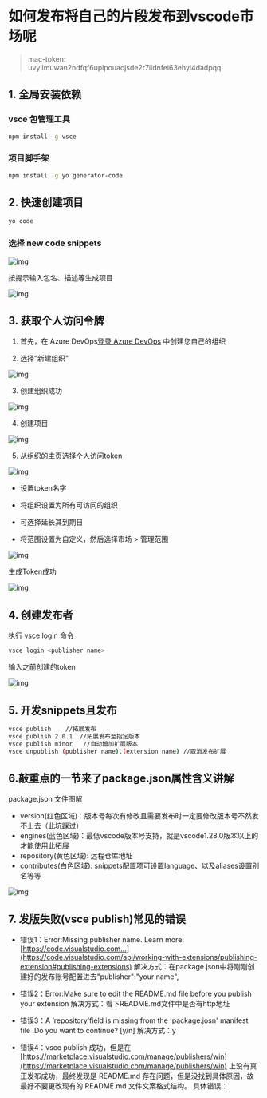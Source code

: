 # 如何发布将自己的片段发布到vscode市场呢
> mac-token: uvyllmuwan2ndfqf6uplpouaojsde2r7iidnfei63ehyi4dadpqq

## 1. 全局安装依赖

### vsce 包管理工具

```bash
npm install -g vsce
```

### 项目脚手架

```bash
npm install -g yo generator-code
```

## 2. 快速创建项目

```bash
yo code
```

### 选择 new code snippets

![img](https://p1-juejin.byteimg.com/tos-cn-i-k3u1fbpfcp/36a5f690dac34b39bbb9b6b5c644b385~tplv-k3u1fbpfcp-zoom-in-crop-mark:1304:0:0:0.awebp)

按提示输入包名、描述等生成项目

![img](https://p6-juejin.byteimg.com/tos-cn-i-k3u1fbpfcp/2e50cb2410824ec0a584bce59fdf523b~tplv-k3u1fbpfcp-zoom-in-crop-mark:1304:0:0:0.awebp)


## 3. 获取个人访问令牌

1. 首先，在 Azure DevOps[登录 Azure DevOps](https://app.vssps.visualstudio.com/_signedin) 中创建您自己的组织

2. 选择"新建组织"

![img](https://p3-juejin.byteimg.com/tos-cn-i-k3u1fbpfcp/ae0bcaa9f05d4f7c944369d6ab77d3db~tplv-k3u1fbpfcp-zoom-in-crop-mark:1304:0:0:0.awebp)

3. 创建组织成功

![img](https://p9-juejin.byteimg.com/tos-cn-i-k3u1fbpfcp/f2662959fa41418787b5e9258bf00c31~tplv-k3u1fbpfcp-zoom-in-crop-mark:1304:0:0:0.awebp)

4. 创建项目

![img](https://p9-juejin.byteimg.com/tos-cn-i-k3u1fbpfcp/67dcbdc3b7e143dea8e374b30823c5ab~tplv-k3u1fbpfcp-zoom-in-crop-mark:1304:0:0:0.awebp)

5. 从组织的主页选择个人访问token

![img](https://p9-juejin.byteimg.com/tos-cn-i-k3u1fbpfcp/ff494534ab184c5ab99bc46e0d6868a4~tplv-k3u1fbpfcp-zoom-in-crop-mark:1304:0:0:0.awebp)

- 设置token名字

- 将组织设置为所有可访问的组织

- 可选择延长其到期日

- 将范围设置为自定义，然后选择市场 > 管理范围

![img](https://p9-juejin.byteimg.com/tos-cn-i-k3u1fbpfcp/3ae59f8792264c8aa07cedb20f3e2a48~tplv-k3u1fbpfcp-zoom-in-crop-mark:1304:0:0:0.awebp)

生成Token成功

![img](https://p1-juejin.byteimg.com/tos-cn-i-k3u1fbpfcp/989a30ce65564d779d5c0985b17d08f9~tplv-k3u1fbpfcp-zoom-in-crop-mark:1304:0:0:0.awebp)

## 4. 创建发布者

执行 vsce login 命令

```bash
vsce login <publisher name>
```

输入之前创建的token

![img](https://p3-juejin.byteimg.com/tos-cn-i-k3u1fbpfcp/bcdcbed936b0495c972ec59db8280a5b~tplv-k3u1fbpfcp-zoom-in-crop-mark:1304:0:0:0.awebp)


## 5. 开发snippets且发布

```bash
vsce publish    //拓展发布
vsce publish 2.0.1  //拓展发布至指定版本
vsce publish minor   //自动增加扩展版本
vsce unpublish (publisher name).(extension name) //取消发布扩展

```

## 6.敲重点的一节来了package.json属性含义讲解

package.json 文件图解


- version(红色区域)：版本号每次有修改且需要发布时一定要修改版本号不然发不上去（此坑踩过）
- engines(蓝色区域)：最低vscode版本号支持，就是vscode1.28.0版本以上的才能使用此拓展
- repository(黄色区域): 远程仓库地址
- contributes(白色区域): snippets配置项可设置language、以及aliases设置别名等等

![img](https://p9-juejin.byteimg.com/tos-cn-i-k3u1fbpfcp/12459fa45d41450e8f1666d64eb57f26~tplv-k3u1fbpfcp-zoom-in-crop-mark:1304:0:0:0.awebp)

## 7. 发版失败(vsce publish)常见的错误

- 错误1：Error:Missing publisher name. Learn more:[https://code.visualstudio.com...](https://code.visualstudio.com/api/working-with-extensions/publishing-extension#publishing-extensions)
解决方式：在package.json中将刚刚创建好的发布账号配置进去"publisher":"your name",

- 错误2：Error:Make sure to edit the README.md file before you publish your extension
解决方式：看下README.md文件中是否有http地址

- 错误3：A ‘repository’field is missing from the 'package.josn' manifest file .Do you want to continue? [y/n]
解决方式：y

- 错误4：vsce publish 成功，但是在 [https://marketplace.visualstudio.com/manage/publishers/win](https://marketplace.visualstudio.com/manage/publishers/win) 上没有真正发布成功，最终发现是 README.md 存在问题，但是没找到具体原因，故最好不要更改现有的 README.md 文件文案格式结构。
具体错误：
